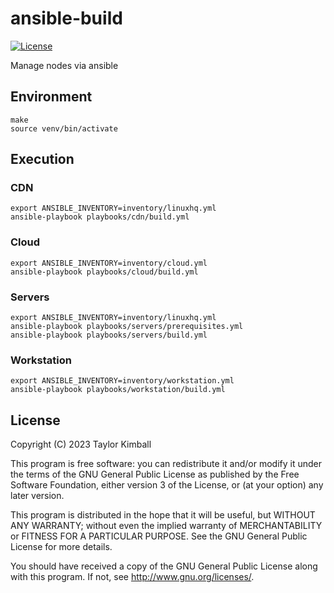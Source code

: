 # ansible-build

[![License](https://img.shields.io/badge/license-GPLv3-brightgreen.svg?style=flat)](COPYING)

Manage nodes via ansible

## Environment

    make
    source venv/bin/activate

## Execution

### CDN

    export ANSIBLE_INVENTORY=inventory/linuxhq.yml
    ansible-playbook playbooks/cdn/build.yml

### Cloud

    export ANSIBLE_INVENTORY=inventory/cloud.yml
    ansible-playbook playbooks/cloud/build.yml

### Servers

    export ANSIBLE_INVENTORY=inventory/linuxhq.yml
    ansible-playbook playbooks/servers/prerequisites.yml
    ansible-playbook playbooks/servers/build.yml

### Workstation

    export ANSIBLE_INVENTORY=inventory/workstation.yml
    ansible-playbook playbooks/workstation/build.yml

## License

Copyright (C) 2023 Taylor Kimball

This program is free software: you can redistribute it and/or modify
it under the terms of the GNU General Public License as published by
the Free Software Foundation, either version 3 of the License, or
(at your option) any later version.

This program is distributed in the hope that it will be useful,
but WITHOUT ANY WARRANTY; without even the implied warranty of
MERCHANTABILITY or FITNESS FOR A PARTICULAR PURPOSE. See the
GNU General Public License for more details.

You should have received a copy of the GNU General Public License
along with this program. If not, see <http://www.gnu.org/licenses/>.
